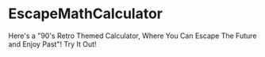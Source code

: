 # EscapeMathCalculator

Here's a "90's Retro Themed Calculator, Where You Can Escape The Future and Enjoy Past"! Try It Out!
